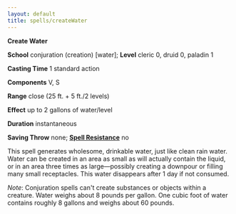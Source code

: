 ```yaml
---
layout: default
title: spells/createWater
---
```

 **Create Water**

**School** conjuration (creation) [water]; **Level** cleric 0, druid 0, paladin 1

**Casting Time** 1 standard action

**Components** V, S

**Range** close (25 ft. + 5 ft./2 levels)

**Effect** up to 2 gallons of water/level

**Duration** instantaneous

**Saving Throw** none; **[Spell Resistance](../glossary#_spell-resistance)** no

This spell generates wholesome, drinkable water, just like clean rain water. Water can be created in an area as small as will actually contain the liquid, or in an area three times as large—possibly creating a downpour or filling many small receptacles. This water disappears after 1 day if not consumed.

_Note_: Conjuration spells can't create substances or objects within a creature. Water weighs about 8 pounds per gallon. One cubic foot of water contains roughly 8 gallons and weighs about 60 pounds.

